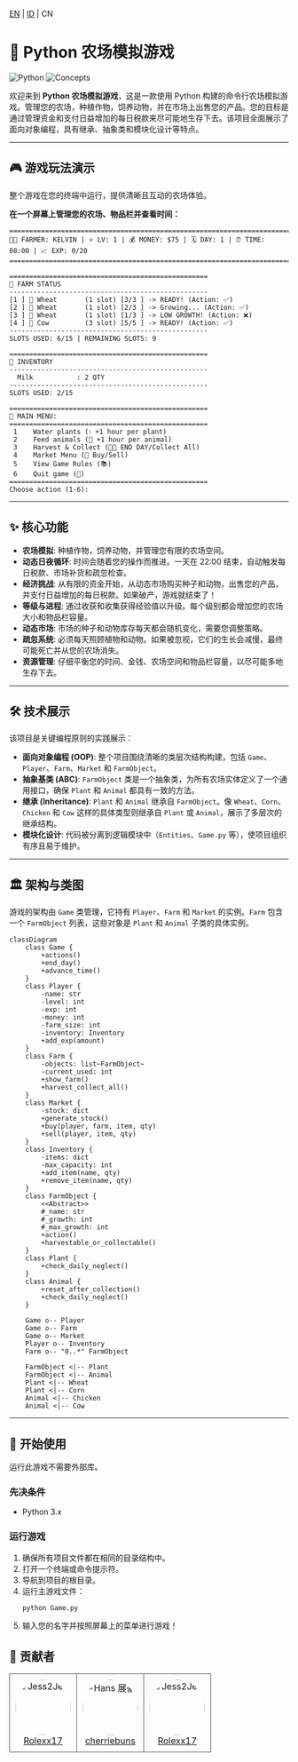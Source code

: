 [EN](../README.md) | [ID](README_ID.md) | CN
# 🌾 Python 农场模拟游戏

![Python](https://img.shields.io/badge/python-3.x-blue.svg)
![Concepts](https://img.shields.io/badge/概念-面向对象_&_继承-blueviolet.svg)

欢迎来到 **Python 农场模拟游戏**，这是一款使用 Python 构建的命令行农场模拟游戏。管理您的农场，种植作物，饲养动物，并在市场上出售您的产品。您的目标是通过管理资金和支付日益增加的每日税款来尽可能地生存下去。该项目全面展示了面向对象编程，具有继承、抽象类和模块化设计等特点。

---

## 🎮 游戏玩法演示

整个游戏在您的终端中运行，提供清晰且互动的农场体验。

**在一个屏幕上管理您的农场、物品栏并查看时间：**
```
================================================================================
🧑‍🌾 FARMER: KELVIN | ⭐ LV: 1 | 💰 MONEY: $75 | 🗓️ DAY: 1 | ⏰ TIME: 08:00 | 📈 EXP: 0/20
================================================================================

==================================================
🚜 FARM STATUS
--------------------------------------------------
[1 ] 🌱 Wheat       (1 slot) [3/3 ] -> READY! (Action: ✅)
[2 ] 🌱 Wheat       (1 slot) [2/3 ] -> Growing... (Action: ✅)
[3 ] 🌱 Wheat       (1 slot) [1/3 ] -> LOW GROWTH! (Action: ❌)
[4 ] 🐄 Cow         (3 slot) [5/5 ] -> READY! (Action: ✅)
--------------------------------------------------
SLOTS USED: 6/15 | REMAINING SLOTS: 9

==================================================
🎒 INVENTORY
--------------------------------------------------
  Milk           : 2 QTY
--------------------------------------------------
SLOTS USED: 2/15

==================================================
📜 MAIN MENU:
==================================================
 1    Water plants (💧 +1 hour per plant)
 2    Feed animals (🥕 +1 hour per animal)
 3    Harvest & Collect (🌾🥚 END DAY/Collect All)
 4    Market Menu (🛒 Buy/Sell)
 5    View Game Rules (📚)
 6    Quit game (🚪)
==================================================
Choose action (1-6):
```

---

## ✨ 核心功能

-   **农场模拟**: 种植作物，饲养动物，并管理您有限的农场空间。
-   **动态日夜循环**: 时间会随着您的操作而推进。一天在 22:00 结束，自动触发每日税款、市场补货和疏忽检查。
-   **经济挑战**: 从有限的资金开始，从动态市场购买种子和动物，出售您的产品，并支付日益增加的每日税款。如果破产，游戏就结束了！
-   **等级与进程**: 通过收获和收集获得经验值以升级。每个级别都会增加您的农场大小和物品栏容量。
-   **动态市场**: 市场的种子和动物库存每天都会随机变化，需要您调整策略。
-   **疏忽系统**: 必须每天照顾植物和动物。如果被忽视，它们的生长会减慢，最终可能死亡并从您的农场消失。
-   **资源管理**: 仔细平衡您的时间、金钱、农场空间和物品栏容量，以尽可能多地生存下去。

---

## 🛠️ 技术展示

该项目是关键编程原则的实践展示：

-   **面向对象编程 (OOP)**: 整个项目围绕清晰的类层次结构构建，包括 `Game`、`Player`、`Farm`、`Market` 和 `FarmObject`。
-   **抽象基类 (ABC)**: `FarmObject` 类是一个抽象类，为所有农场实体定义了一个通用接口，确保 `Plant` 和 `Animal` 都具有一致的方法。
-   **继承 (Inheritance)**: `Plant` 和 `Animal` 继承自 `FarmObject`。像 `Wheat`、`Corn`、`Chicken` 和 `Cow` 这样的具体类型则继承自 `Plant` 或 `Animal`，展示了多层次的继承结构。
-   **模块化设计**: 代码被分离到逻辑模块中（`Entities`、`Game.py` 等），使项目组织有序且易于维护。

---

## 🏛️ 架构与类图

游戏的架构由 `Game` 类管理，它持有 `Player`、`Farm` 和 `Market` 的实例。`Farm` 包含一个 `FarmObject` 列表，这些对象是 `Plant` 和 `Animal` 子类的具体实例。

```mermaid
classDiagram
    class Game {
        +actions()
        +end_day()
        +advance_time()
    }
    class Player {
        -name: str
        -level: int
        -exp: int
        -money: int
        -farm_size: int
        -inventory: Inventory
        +add_exp(amount)
    }
    class Farm {
        -objects: list~FarmObject~
        -current_used: int
        +show_farm()
        +harvest_collect_all()
    }
    class Market {
        -stock: dict
        +generate_stock()
        +buy(player, farm, item, qty)
        +sell(player, item, qty)
    }
    class Inventory {
        -items: dict
        -max_capacity: int
        +add_item(name, qty)
        +remove_item(name, qty)
    }
    class FarmObject {
        <<Abstract>>
        #_name: str
        #_growth: int
        #_max_growth: int
        +action()
        +harvestable_or_collectable()
    }
    class Plant {
        +check_daily_neglect()
    }
    class Animal {
        +reset_after_collection()
        +check_daily_neglect()
    }

    Game o-- Player
    Game o-- Farm
    Game o-- Market
    Player o-- Inventory
    Farm o-- "0..*" FarmObject

    FarmObject <|-- Plant
    FarmObject <|-- Animal
    Plant <|-- Wheat
    Plant <|-- Corn
    Animal <|-- Chicken
    Animal <|-- Cow
```

---

## 🚀 开始使用

运行此游戏不需要外部库。

### 先决条件
- Python 3.x

### 运行游戏
1.  确保所有项目文件都在相同的目录结构中。
2.  打开一个终端或命令提示符。
3.  导航到项目的根目录。
4.  运行主游戏文件：
    ```sh
    python Game.py
    ```
5.  输入您的名字并按照屏幕上的菜单进行游戏！

## 👤 贡献者

<table border="0" cellspacing="10" cellpadding="5">
  <tr>
    <td align="center" style="border: 1px solid #555; padding: 10px;">
      <a href="https://github.com/Rolexx17">
        <img src="https://github.com/Rolexx17.png" width="100" height="100" alt="Jess2Jes" style="border-radius: 50%;"/>
      </a>
      <br/>
      <a href="https://github.com/Rolexx17">Rolexx17</a>
    </td>
    <td align="center" style="border: 1px solid #555; padding: 10px;">
      <a href="https://github.com/cherriebuns">
        <img src="https://github.com/cherriebuns.png" width="100" height="100" alt="Hans 展豪" style="border-radius: 50%;"/>
      </a>
      <br/>
      <a href="https://github.com/cherriebuns">cherriebuns</a>
    </td>
    <td align="center" style="border: 1px solid #555; padding: 10px;">
      <a href="https://github.com/Rolexx17">
        <img src="https://github.com/Rolexx17.png" width="100" height="100" alt="Jess2Jes" style="border-radius: 50%;"/>
      </a>
      <br/>
      <a href="https://github.com/Rolexx17">Rolexx17</a>
    </td>
    
  </tr>
</table>